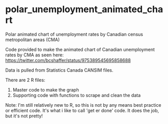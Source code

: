 # polar_unemployment_animated_chart
Polar animated chart of unemployment rates by Canadian census metropolitan areas (CMA)

Code provided to make the animated chart of Canadian unemployment rates by CMA as seen here: https://twitter.com/bcshaffer/status/975389545695858688

Data is pulled from Statistics Canada CANSIM files. 

There are 2 R files:
1) Master code to make the graph
2) Supporting code with functions to scrape and clean the data

Note: I'm still relatively new to R, so this is not by any means best practice or efficient code. It's what i like to call 'get er done' code. It does the job, but it's not pretty!

